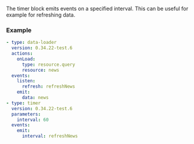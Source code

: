 The timer block emits events on a specified interval. This can be useful for example for refreshing
data.

### Example

```yaml
- type: data-loader
  version: 0.34.22-test.6
  actions:
    onLoad:
      type: resource.query
      resource: news
  events:
    listen:
      refresh: refreshNews
    emit:
      data: news
- type: timer
  version: 0.34.22-test.6
  parameters:
    interval: 60
  events:
    emit:
      interval: refreshNews
```
